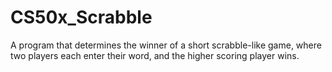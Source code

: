 # CS50x_Scrabble
A program that determines the winner of a short scrabble-like game, where two players each enter their word, and the higher scoring player wins.
